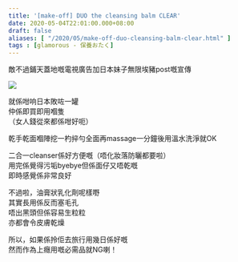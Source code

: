 ```yaml
---
title: '[make-off] DUO the cleansing balm CLEAR'
date: 2020-05-04T22:01:00.000+08:00
draft: false
aliases: [ "/2020/05/make-off-duo-cleansing-balm-clear.html" ]
tags : [glamorous - 保養おたく]
---
```


敵不過鋪天蓋地嘅電視廣告加日本妹子無限埃豬post嘅宣傳  

![](/images/duocleansingbalmclear.jpg)

就係咁响日本敗咗一罐  
仲係即買即用嗰隻  
（女人錢從來都係咁好呃）  
  
乾手乾面嗰陣挖一杓捽勻全面再massage一分鐘後用溫水洗淨就OK  
  
二合一cleanser係好方便嘅（唔化妝落防曬都要啦）  
用完係覺得污垢byebye但係面仔又唔乾嘅  
即時感覺係非常良好  
  
不過啦，油膏狀乳化劑呢樣嘢  
其實長用係反而塞毛孔  
唔出黑頭但係容易生粒粒  
亦都會令皮膚乾燥  
  
所以，如果係拎佢去旅行用幾日係好嘅  
然而作為上癮用嘅必需品就NG喇！